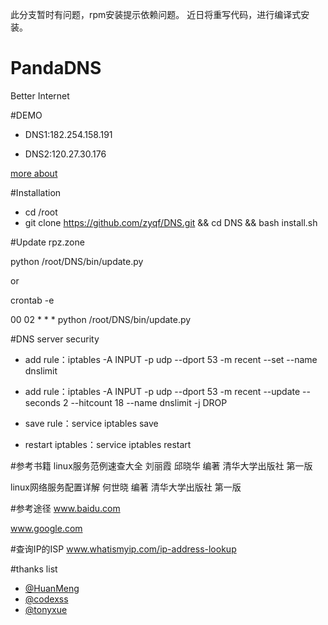 此分支暂时有问题，rpm安装提示依赖问题。
近日将重写代码，进行编译式安装。

# PandaDNS
Better Internet

#DEMO

* DNS1:182.254.158.191

* DNS2:120.27.30.176

[more about](http://dns.pandadns.xyz/)

#Installation
* cd /root
* git clone https://github.com/zyqf/DNS.git  && cd DNS && bash install.sh

#Update rpz.zone

python /root/DNS/bin/update.py

or

crontab -e

00 02 * * * python /root/DNS/bin/update.py

#DNS server security

* add rule：iptables -A INPUT -p udp --dport 53 -m recent --set --name dnslimit

* add rule：iptables -A INPUT -p udp --dport 53 -m recent --update --seconds 2 --hitcount 18 --name dnslimit -j DROP

* save rule：service iptables save

* restart iptables：service iptables restart



#参考书籍
linux服务范例速查大全 刘丽霞 邱晓华 编著  清华大学出版社 第一版

linux网络服务配置详解 何世晓 编著 清华大学出版社  第一版

#参考途径
www.baidu.com

www.google.com

#查询IP的ISP
www.whatismyip.com/ip-address-lookup

#thanks list
* [@HuanMeng](https://github.com/HuanMeng0)
* [@codexss](https://github.com/codexss)
* [@tonyxue](https://github.com/tonyxue)
